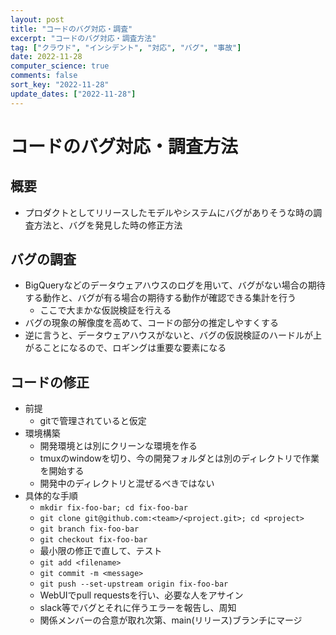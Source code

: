 ```yaml
---
layout: post
title: "コードのバグ対応・調査"
excerpt: "コードのバグ対応・調査方法"
tag: ["クラウド", "インシデント", "対応", "バグ", "事故"]
date: 2022-11-28
computer_science: true
comments: false
sort_key: "2022-11-28"
update_dates: ["2022-11-28"]
---
```


# コードのバグ対応・調査方法

## 概要
 - プロダクトとしてリリースしたモデルやシステムにバグがありそうな時の調査方法と、バグを発見した時の修正方法

## バグの調査
 - BigQueryなどのデータウェアハウスのログを用いて、バグがない場合の期待する動作と、バグが有る場合の期待する動作が確認できる集計を行う
   - ここで大まかな仮説検証を行える
 - バグの現象の解像度を高めて、コードの部分の推定しやすくする 
 - 逆に言うと、データウェアハウスがないと、バグの仮説検証のハードルが上がることになるので、ロギングは重要な要素になる

## コードの修正
 - 前提
   - gitで管理されていると仮定
 - 環境構築
   - 開発環境とは別にクリーンな環境を作る
   - tmuxのwindowを切り、今の開発フォルダとは別のディレクトリで作業を開始する
   - 開発中のディレクトリと混ぜるべきではない
 - 具体的な手順
   - `mkdir fix-foo-bar; cd fix-foo-bar`
   - `git clone git@github.com:<team>/<project.git>; cd <project>`
   - `git branch fix-foo-bar`
   - `git checkout fix-foo-bar`
   - 最小限の修正で直して、テスト
   - `git add <filename>`
   - `git commit -m <message>`
   - `git push --set-upstream origin fix-foo-bar`
   - WebUIでpull requestsを行い、必要な人をアサイン
   - slack等でバグとそれに伴うエラーを報告し、周知
   - 関係メンバーの合意が取れ次第、main(リリース)ブランチにマージ
